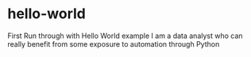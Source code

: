 # hello-world
First Run through with Hello World example
I am a data analyst who can really benefit from some exposure to automation through Python

